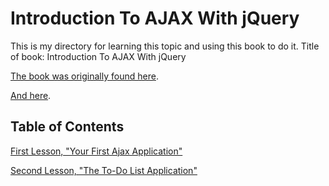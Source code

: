 # Introduction To AJAX With jQuery

This is my directory for learning this topic and using this book to do it.
Title of book: Introduction To AJAX With jQuery

[The book was originally found here](http://archive.oreilly.com/oreillyschool/courses/javascript2/Javascript%20JSON%20and%20Ajax%20v2.pdf).

[And here](https://github.com/JamieBort/LearningDirectory/blob/master/IntroductionToAJAXWithjQuery/Javascript%20JSON%20and%20Ajax%20v2.pdf).

## Table of Contents

[First Lesson, "Your First Ajax Application"](https://github.com/JamieBort/LearningDirectory/tree/master/IntroductionToAJAXWithjQuery/YourFirstAjaxApplication)

[Second Lesson, "The To-Do List Application"](https://github.com/JamieBort/LearningDirectory/tree/master/IntroductionToAJAXWithjQuery/TheTo-DoListApplication)